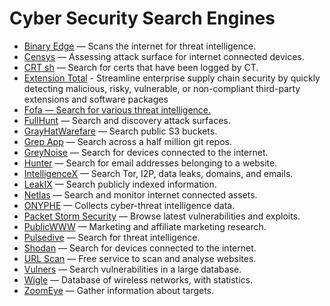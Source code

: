 # Cyber Security Search Engines

* [Binary Edge](https://www.binaryedge.io/) — Scans the internet for threat intelligence.
* [Censys](https://censys.io/) — Assessing attack surface for internet connected devices.
* [CRT sh](https://crt.sh/) — Search for certs that have been logged by CT.
* [Extension Total](https://www.extensiontotal.com/) - Streamline enterprise supply chain security by quickly detecting malicious, risky, vulnerable, or non-compliant third-party extensions and software packages
* [Fofa — Search for various threat intelligence.]()
* [FullHunt](https://fullhunt.io/) — Search and discovery attack surfaces.
* [GrayHatWarefare](https://grayhatwarfare.com/) — Search public S3 buckets.
* [Grep App](https://grep.app/) — Search across a half million git repos.
* [GreyNoise](https://www.greynoise.io/) — Search for devices connected to the internet.
* [Hunter](https://hunter.io/) — Search for email addresses belonging to a website.
* [IntelligenceX](https://intelx.io/) — Search Tor, I2P, data leaks, domains, and emails.
* [LeakIX](https://leakix.net/) — Search publicly indexed information.
* [Netlas](https://netlas.io/) — Search and monitor internet connected assets.
* [ONYPHE](https://www.onyphe.io/) — Collects cyber-threat intelligence data.
* [Packet Storm Security](https://packetstormsecurity.com/) — Browse latest vulnerabilities and exploits.
* [PublicWWW](https://publicwww.com/) — Marketing and affiliate marketing research.
* [Pulsedive](https://pulsedive.com/) — Search for threat intelligence.
* [Shodan](https://www.shodan.io/) — Search for devices connected to the internet.
* [URL Scan](https://urlscan.io/) — Free service to scan and analyse websites.
* [Vulners](https://vulners.com/) — Search vulnerabilities in a large database.
* [Wigle](https://www.wigle.net/) — Database of wireless networks, with statistics.
* [ZoomEye](https://www.zoomeye.org/) — Gather information about targets.
